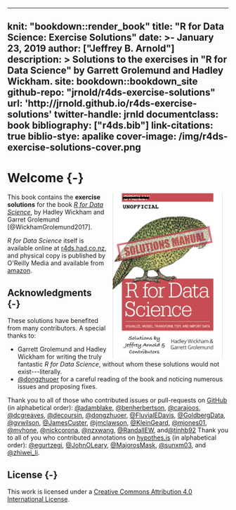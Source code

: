 
---
knit: "bookdown::render_book"
title: "R for Data Science: Exercise Solutions"
date: >-
  January 23, 2019
author: ["Jeffrey B. Arnold"]
description: >
  Solutions to the exercises in 
  "R for Data Science" by Garrett Grolemund and Hadley Wickham.
site: bookdown::bookdown_site
github-repo: "jrnold/r4ds-exercise-solutions"
url: 'http\://jrnold.github.io/r4ds-exercise-solutions'
twitter-handle: jrnld
documentclass: book
bibliography: ["r4ds.bib"]
link-citations: true
biblio-stye: apalike
cover-image: /img/r4ds-exercise-solutions-cover.png
---



# Welcome {-}

<img src="./img/r4ds-exercise-solutions-cover.png" width="250" height="375" alt="Cover image" align="right" style="margin: 0 1em 0 1em"/>

This book contains the **exercise solutions** for the book [*R for Data Science*](http://amzn.to/2aHLAQ1), by Hadley Wickham and Garret Grolemund [@WickhamGrolemund2017].

*R for Data Science* itself is available online at [r4ds.had.co.nz](http://r4ds.had.co.nz/), and physical copy is published by O'Reilly Media and available from [amazon](http://amzn.to/2aHLAQ1).

## Acknowledgments {-}



These solutions have benefited from many contributors.
A special thanks to:

-   Garrett Grolemund and Hadley Wickham for writing the truly fantastic *R for Data Science*, without whom these solutions would not exist---literally.
-   [\@dongzhuoer](https://github.com/dongzhuoer) for a careful reading of the book and noticing numerous issues and proposing fixes.

Thank you to all of those who contributed issues or pull-requests on
[GitHub](https://github.com/jrnold/r4ds-exercise-solutions/graphs/contributors) 
(in alphabetical order): [\@adamblake](https://github.com/adamblake), [\@benherbertson](https://github.com/benherbertson), [\@carajoos](https://github.com/carajoos), [\@dcgreaves](https://github.com/dcgreaves), [\@decoursin](https://github.com/decoursin), [\@dongzhuoer](https://github.com/dongzhuoer), [\@FluvialEDavis](https://github.com/FluvialEDavis), [\@GoldbergData](https://github.com/GoldbergData), [\@gvwilson](https://github.com/gvwilson), [\@JamesCuster](https://github.com/JamesCuster), [\@jmclawson](https://github.com/jmclawson), [\@KleinGeard](https://github.com/KleinGeard), [\@mjones01](https://github.com/mjones01), [\@mvhone](https://github.com/mvhone), [\@nickcorona](https://github.com/nickcorona), [\@nzxwang](https://github.com/nzxwang), [\@RandallEW](https://github.com/RandallEW), and[\@tinhb92](https://github.com/tinhb92)
Thank you to all of you who contributed annotations on [hypothes.is](https://hypothes.is/search?q=url%3Ajrnold.github.io%2Fr4ds-exercise-solutions%2F*) (in alphabetical order): [\@egurtzegi](https://hypothes.is/users/egurtzegi), [\@JohnOLeary](https://hypothes.is/users/JohnOLeary), [\@MajorosMask](https://hypothes.is/users/MajorosMask), [\@sunxm03](https://hypothes.is/users/sunxm03), and [\@zhiwei_li](https://hypothes.is/users/zhiwei_li).

## License {-}

This work is licensed under a <a rel="license" href="http://creativecommons.org/licenses/by/4.0/">Creative Commons Attribution 4.0 International License</a>.
